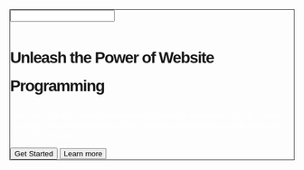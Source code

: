 <div
								class="absolute hidden w-[40rem] h-[30rem] bg-[black] rounded-xl px-[2rem]"
								id="search_table"
								style="border: 1px solid rgb(53, 53, 53);z-index:2;">
								<input type="text"
									class="w-full mt-[2rem] h-[3rem] focus:border-none focus:ring-[#202020] border-none rounded-lg bg-[#202020] ">

<div class>
						<div
							class="flex flex-col justify-center container_height items-center gap-[4rem]">
							<div class="flex flex-col gap-[2rem]">
								<h1
									class=" font-bold text-center xl:text-[2.6rem] sm:text-[3.5rem] max-[468px]:text-[1.9rem]"
									style="font-family: Geist-Bold,sans-serif;line-height: 50px;letter-spacing: -.05em;">
									Unleash the Power of Website Programming
								</h1>
								<p
									class="text-center xl:text-xl sm:text-xl max-[468px]:text-[10px] xl:w-[50rem] max-[468px]:w-[20rem]"
									style="color:#ffffff">
									Our cutting-edge website programming service empowers you to create
									stunning, functional websites that captivate your audience and drive
									your business forward.
								</p>
							</div>
							<div class="flex gap-[2rem]">
								<button class="py-1 px-3 rounded-full bg-white text-black">
									Get Started
								</button>
								<button class="py-1 px-3 rounded-full  text-white"
									style="border: 0.5px solid grey;">
									Learn more
								</button>
							</div>
						</div>
